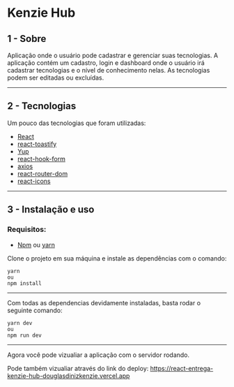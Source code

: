 # Kenzie Hub

## 1 - Sobre

Aplicação onde o usuário pode cadastrar e gerenciar suas tecnologias. A aplicação contém um cadastro, login e dashboard onde o usuário irá cadastrar tecnologias e o nível de conhecimento nelas. As tecnologias podem ser editadas ou excluídas.

---

## 2 - Tecnologias

Um pouco das tecnologias que foram utilizadas:

- [React](https://react.dev)
- [react-toastify](https://www.npmjs.com/package/react-toastify)
- [Yup](https://www.npmjs.com/package/yup?activeTab=readme)
- [react-hook-form](https://react-hook-form.com)
- [axios](https://axios-http.com/ptbr/docs/intro)
- [react-router-dom](https://reactrouter.com/en/main)
- [react-icons](https://react-icons.github.io/react-icons/)

---

## 3 - Instalação e uso

### Requisitos:
- [Npm](https://www.npmjs.com) ou [yarn](https://yarnpkg.com)

Clone o projeto em sua máquina e instale as dependências com o comando:

```shell
yarn
ou
npm install
```

---

Com todas as dependencias devidamente instaladas, basta rodar o seguinte comando:

```shell
yarn dev
ou
npm run dev
```

---

Agora você pode vizualiar a aplicação com o servidor rodando.

Pode também vizualiar através do link do deploy: https://react-entrega-kenzie-hub-douglasdinizkenzie.vercel.app
